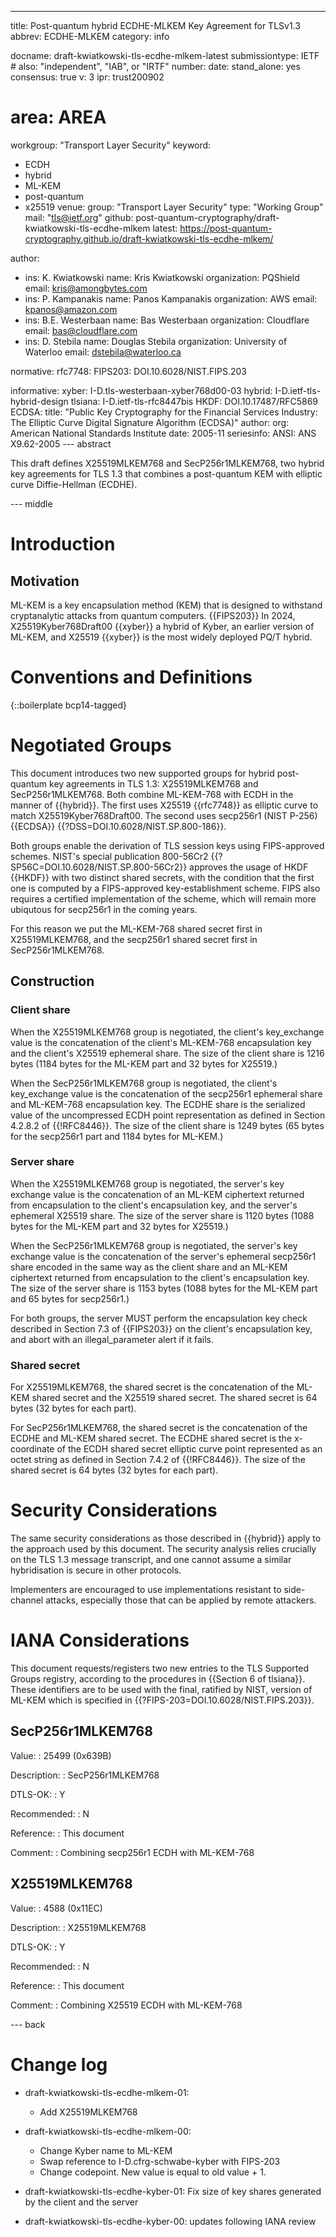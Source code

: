 ---
title: Post-quantum hybrid ECDHE-MLKEM Key Agreement for TLSv1.3
abbrev: ECDHE-MLKEM
category: info

docname: draft-kwiatkowski-tls-ecdhe-mlkem-latest
submissiontype: IETF  # also: "independent", "IAB", or "IRTF"
number:
date:
stand_alone: yes
consensus: true
v: 3
ipr: trust200902
# area: AREA
workgroup: "Transport Layer Security"
keyword:
 - ECDH
 - hybrid
 - ML-KEM
 - post-quantum
 - x25519
venue:
  group: "Transport Layer Security"
  type: "Working Group"
  mail: "tls@ietf.org"
  github: post-quantum-cryptography/draft-kwiatkowski-tls-ecdhe-mlkem
  latest: https://post-quantum-cryptography.github.io/draft-kwiatkowski-tls-ecdhe-mlkem/

author:
  - ins: K. Kwiatkowski
    name: Kris Kwiatkowski
    organization: PQShield
    email: kris@amongbytes.com
  - ins: P. Kampanakis
    name: Panos Kampanakis
    organization: AWS
    email: kpanos@amazon.com
  - ins: B.E. Westerbaan
    name: Bas Westerbaan
    organization: Cloudflare
    email: bas@cloudflare.com
  - ins: D. Stebila
    name: Douglas Stebila
    organization: University of Waterloo
    email: dstebila@waterloo.ca

normative:
  rfc7748:
  FIPS203: DOI.10.6028/NIST.FIPS.203

informative:
  xyber: I-D.tls-westerbaan-xyber768d00-03
  hybrid: I-D.ietf-tls-hybrid-design
  tlsiana: I-D.ietf-tls-rfc8447bis
  HKDF: DOI.10.17487/RFC5869
  ECDSA:
       title: "Public Key Cryptography for the Financial Services Industry: The Elliptic Curve Digital Signature Algorithm (ECDSA)"
       author:
         org: American National Standards Institute
       date: 2005-11
       seriesinfo:
         ANSI: ANS X9.62-2005
--- abstract

This draft defines X25519MLKEM768 and SecP256r1MLKEM768, two hybrid key agreements for TLS 1.3 that combines
a post-quantum KEM with elliptic curve Diffie-Hellman (ECDHE).

--- middle

# Introduction

## Motivation
ML-KEM is a key encapsulation method (KEM) that is designed to
withstand cryptanalytic attacks from quantum computers. {{FIPS203}}
In 2024, X25519Kyber768Draft00 {{xyber}} a hybrid of Kyber, an earlier version of ML-KEM, and X25519 {{xyber}}
is the most widely deployed PQ/T hybrid.

# Conventions and Definitions

{::boilerplate bcp14-tagged}

# Negotiated Groups

This document introduces two new supported groups for hybrid post-quantum key
agreements in TLS 1.3: X25519MLKEM768 and SecP256r1MLKEM768.
Both combine ML-KEM-768 with ECDH in the manner of {{hybrid}}.
The first uses X25519 {{rfc7748}} as elliptic curve to match X25519Kyber768Draft00.
The second uses secp256r1 (NIST P-256) {{ECDSA}} {{?DSS=DOI.10.6028/NIST.SP.800-186}}.

Both groups enable the derivation of TLS session keys using FIPS-approved schemes. NIST's
special publication 800-56Cr2 {{?SP56C=DOI.10.6028/NIST.SP.800-56Cr2}} approves the usage of HKDF
{{HKDF}} with two distinct shared secrets, with the condition that the first one is computed by
a FIPS-approved key-establishment scheme. FIPS also requires a certified implementation
of the scheme, which will remain more ubiqutous for secp256r1 in the coming years.

For this reason we put the ML-KEM-768 shared secret first in X25519MLKEM768,
and the secp256r1 shared secret first in SecP256r1MLKEM768.

## Construction

### Client share
When the X25519MLKEM768 group is negotiated, the client's key_exchange value
is the concatenation of the client's ML-KEM-768 encapsulation key
and the client's X25519 ephemeral share.
The size of the client share is 1216 bytes (1184 bytes for the ML-KEM part and 32 bytes for X25519.)

When the SecP256r1MLKEM768 group is negotiated, the client's key_exchange value
is the concatenation of the secp256r1 ephemeral share and ML-KEM-768 encapsulation key.
The ECDHE share is the serialized value of
the uncompressed ECDH point representation as defined in Section 4.2.8.2 of {{!RFC8446}}.
The size of the client share is 1249 bytes (65 bytes for the secp256r1 part and 1184 bytes for ML-KEM.)

### Server share
When the X25519MLKEM768 group is negotiated, the server's key exchange
value is the concatenation of an ML-KEM ciphertext returned from encapsulation
to the client's encapsulation key, and the server's ephemeral X25519 share.
The size of the server share is 1120 bytes (1088 bytes for the ML-KEM part and 32 bytes for X25519.)

When the SecP256r1MLKEM768 group is negotiated, the server's key exchange
value is the concatenation of the server's ephemeral secp256r1 share encoded
in the same way as the client share
and an ML-KEM ciphertext returned from encapsulation to the client's encapsulation key.
The size of the server share is 1153 bytes (1088 bytes for the ML-KEM part and 65 bytes for secp256r1.)

For both groups, the server MUST perform the encapsulation key check
described in Section 7.3 of {{FIPS203}} on the client's encapsulation
key, and abort with an illegal_parameter alert if it fails.

### Shared secret
For X25519MLKEM768, the shared secret is the concatenation of the ML-KEM
shared secret and the X25519 shared secret. The shared secret is 64 bytes
(32 bytes for each part).

For SecP256r1MLKEM768, the shared secret is the concatenation of the
ECDHE and ML-KEM shared secret. The ECDHE shared secret is the x-coordinate of the ECDH
shared secret elliptic curve point represented as an octet string as
defined in Section 7.4.2 of {{!RFC8446}}.
The size of the shared secret is 64 bytes (32 bytes for each part).

# Security Considerations

The same security considerations as those described in {{hybrid}} apply to the approach used by this document.
The security analysis relies crucially on the TLS 1.3 message transcript, and one cannot assume a similar
hybridisation is secure in other protocols.

Implementers are encouraged to use implementations resistant to side-channel attacks, especially those that can be applied by remote attackers.

# IANA Considerations

This document requests/registers two new entries to the TLS Supported Groups
 registry, according to the procedures in {{Section 6 of tlsiana}}. These identifiers are to be used with
 the final, ratified by NIST, version of ML-KEM which is specified in {{?FIPS-203=DOI.10.6028/NIST.FIPS.203}}.

## SecP256r1MLKEM768

 Value:
 : 25499 (0x639B)

 Description:
 : SecP256r1MLKEM768

 DTLS-OK:
 : Y

 Recommended:
 : N

 Reference:
 : This document

 Comment:
 : Combining secp256r1 ECDH with ML-KEM-768

## X25519MLKEM768

 Value:
 : 4588 (0x11EC)

 Description:
 : X25519MLKEM768

 DTLS-OK:
 : Y

 Recommended:
 : N

 Reference:
 : This document

 Comment:
 : Combining X25519 ECDH with ML-KEM-768

--- back

# Change log

* draft-kwiatkowski-tls-ecdhe-mlkem-01:
  * Add X25519MLKEM768

* draft-kwiatkowski-tls-ecdhe-mlkem-00:
  * Change Kyber name to ML-KEM
  * Swap reference to I-D.cfrg-schwabe-kyber with FIPS-203
  * Change codepoint. New value is equal to old value + 1.

* draft-kwiatkowski-tls-ecdhe-kyber-01: Fix size of key shares generated by the client and the server

* draft-kwiatkowski-tls-ecdhe-kyber-00: updates following IANA review
